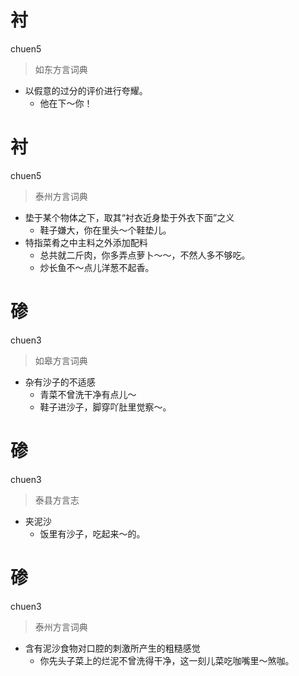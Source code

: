 # 衬
chuen5
> 如东方言词典
- 以假意的过分的评价进行夸耀。
  - 他在下～你！

# 衬
chuen5
> 泰州方言词典
- 垫于某个物体之下，取其“衬衣近身垫于外衣下面”之义
  - 鞋子嫌大，你在里头～个鞋垫儿。
- 特指菜肴之中主料之外添加配料
  - 总共就二斤肉，你多弄点萝卜～～，不然人多不够吃。
  - 炒长鱼不～点儿洋葱不起香。

# 碜
chuen3
> 如皋方言词典
- 杂有沙子的不适感
  - 青菜不曾洗干净有点儿～
  - 鞋子进沙子，脚穿吖肚里觉察～。

# 碜
chuen3
> 泰县方言志
- 夹泥沙
  - 饭里有沙子，吃起来～的。


# 碜
chuen3
> 泰州方言词典
- 含有泥沙食物对口腔的刺激所产生的粗糙感觉
  - 你先头子菜上的烂泥不曾洗得干净，这一刻儿菜吃咖嘴里～煞咖。

